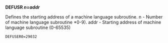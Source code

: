 **DEFUSR *n*=*addr***

Defines the starting address of a machine language subroutine.
  n     - Number of machine language subroutine *0-9).
  addr  - Starting address of machine language subroutine (0-65535)

```ecb2
DEFUSER0=29032
```
